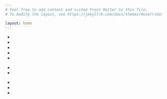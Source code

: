 ```yaml
---
# Feel free to add content and custom Front Matter to this file.
# To modify the layout, see https://jekyllrb.com/docs/themes/#overriding-theme-defaults

layout: home
---
```


<ul class="icons text-center hide-xs">
    <li><a title="github" href="http://github.com/lauren" onclick="_gaq.push(['_trackEvent', 'outbound_link', 'github', 'lauren']);"><i class="fab fa-2x fa-github"></i></a></li> 
    <li><a title="instagram" href="http://instagram.com/sperbs.on.ice" onclick="_gaq.push(['_trackEvent', 'outbound_link', 'instagram', 'sperbsonice']);"><i class="fab fa-2x fa-instagram"></i></a></li> 
    <li><a title="ravelry" href="https://www.ravelry.com/people/laurensperber" onclick="_gaq.push(['_trackEvent', 'outbound_link', 'ravelry', 'laurensperber']);"><i class="fab fa-2x fa-ravelry"></i></a></li>
    <li><a title="linkedin" href="http://linkedin.com/in/laurensperber" onclick="_gaq.push(['_trackEvent', 'outbound_link', 'linkedin', 'laurensperber']);"><i class="fab fa-2x fa-linkedin"></i></a></li>
    <li><a title="etsy" href="https://www.etsy.com/shop/KenspeckleKnits" onclick="_gaq.push(['_trackEvent', 'outbound_link', 'etsy', 'kenspeckleknits']);"><i class="fab fa-2x fa-etsy"></i></a></li>
</ul>

<div class="show-xs">
    <ul class="icons text-center">
        <li><a title="github" href="http://github.com/lauren" onclick="_gaq.push(['_trackEvent', 'outbound_link', 'github', 'lauren']);"><i class="fab fa-2x fa-github"></i></a></li> 
        <li><a title="instagram" href="http://instagram.com/sperbs.on.ice" onclick="_gaq.push(['_trackEvent', 'outbound_link', 'instagram', 'sperbsonice']);"><i class="fab fa-2x fa-instagram"></i></a></li> 
    </ul>
    <ul class="icons text-center">
        <li><a title="ravelry" href="https://www.ravelry.com/people/laurensperber" onclick="_gaq.push(['_trackEvent', 'outbound_link', 'ravelry', 'laurensperber']);"><i class="fab fa-2x fa-ravelry"></i></a></li>
        <li><a title="linkedin" href="http://linkedin.com/in/laurensperber" onclick="_gaq.push(['_trackEvent', 'outbound_link', 'linkedin', 'laurensperber']);"><i class="fab fa-2x fa-linkedin"></i></a></li>
        <li><a title="etsy" href="https://www.etsy.com/shop/KenspeckleKnits" onclick="_gaq.push(['_trackEvent', 'outbound_link', 'etsy', 'kenspeckleknits']);"><i class="fab fa-2x fa-etsy"></i></a></li>
    </ul>

</div>
